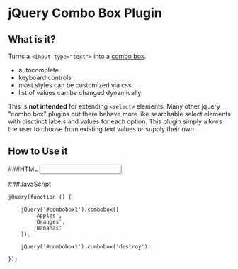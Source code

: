 jQuery Combo Box Plugin
=======================

What is it?
----------
Turns a `<input type="text">` into a [combo box](http://en.wikipedia.org/wiki/Combo_box).

* autocomplete
* keyboard controls
* most styles can be customized via css
* list of values can be changed dynamically

This is __not intended__ for extending `<select>` elements. Many other jquery "combo box"
plugins out there behave more like searchable select elements with disctinct labels and 
values for each option. This plugin simply allows the user to choose from existing _text_
values or supply their own.

How to Use it
-------------

###HTML
    <input id="combobox1" type="text" name="fruit" />

###JavaScript

    jQuery(function () {
     
        jQuery('#combobox1').combobox([
            'Apples',
            'Oranges',
            'Bananas'
        ]);

        jQuery('#combobox1').combobox('destroy');
     
    });



